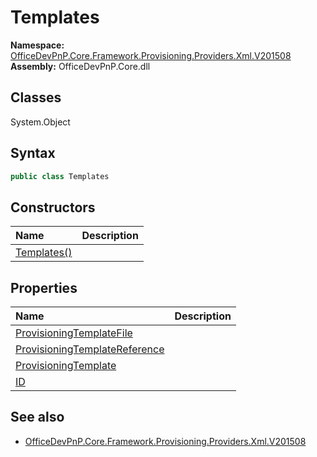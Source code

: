 # Templates

**Namespace:** [OfficeDevPnP.Core.Framework.Provisioning.Providers.Xml.V201508](OfficeDevPnP.Core.Framework.Provisioning.Providers.Xml.V201508.md)
**Assembly:** OfficeDevPnP.Core.dll
## Classes
System.Object
## Syntax
```C#
public class Templates
```
## Constructors
|**Name**|**Description**|
|:-----|:-----|
| [Templates()](Templatesconstructor1details.md) | 
## Properties
|**Name**|**Description**|
|:-----|:-----|
| [ProvisioningTemplateFile](Templates.ProvisioningTemplateFile.md) | 
| [ProvisioningTemplateReference](Templates.ProvisioningTemplateReference.md) | 
| [ProvisioningTemplate](Templates.ProvisioningTemplate.md) | 
| [ID](Templates.ID.md) | 
## See also
- [OfficeDevPnP.Core.Framework.Provisioning.Providers.Xml.V201508](OfficeDevPnP.Core.Framework.Provisioning.Providers.Xml.V201508.md)
